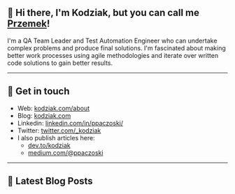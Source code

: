 ## 👋 Hi there, I'm Kodziak, but you can call me [Przemek](https://www.linkedin.com/in/ppaczoski/)! 

I'm a QA Team Leader and Test Automation Engineer who can undertake complex problems and produce final solutions. I'm fascinated about making better work processes using agile methodologies and iterate over written code solutions to gain better results. 

--- 

## 🌌 Get in touch 

- Web: [kodziak.com/about](kodziak.com/about) 
- Blog: [kodziak.com](kodziak.com) 
- Linkedin: [linkedin.com/in/ppaczoski/](linkedin.com/in/ppaczoski/) 
- Twitter: [twitter.com/_kodziak](twitter.com/_kodziak) 
- I also publish articles here: 
  - [dev.to/kodziak](dev.to/kodziak) 
  - [medium.com/@ppaczoski](medium.com/@ppaczoski) 
  
--- 

## 📕 Latest Blog Posts 

<!-- BLOG-POST-LIST:START --> 
<!-- BLOG-POST-LIST:END -->
